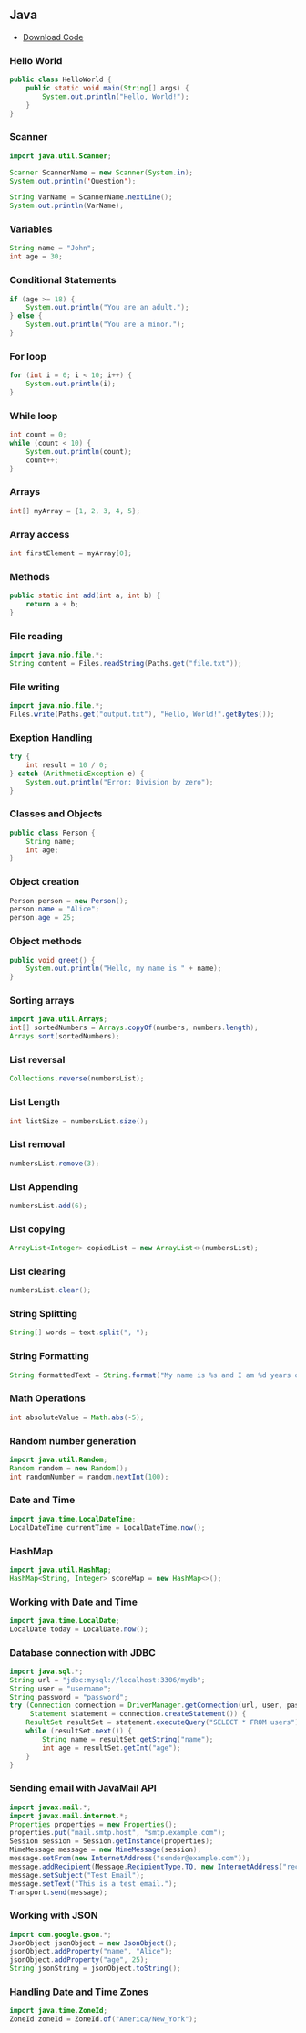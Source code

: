 ## Java

* [Download Code](/Java.code-snippets)

### Hello World
```java
public class HelloWorld {
    public static void main(String[] args) {
        System.out.println("Hello, World!");
    }
}
```

### Scanner
```java
import java.util.Scanner;

Scanner ScannerName = new Scanner(System.in);
System.out.println('Question');

String VarName = ScannerName.nextLine();
System.out.println(VarName);
```

### Variables
```java
String name = "John";
int age = 30;
```

### Conditional Statements
```java
if (age >= 18) {
    System.out.println("You are an adult.");
} else {
    System.out.println("You are a minor.");
}
```

### For loop
```java
for (int i = 0; i < 10; i++) {
    System.out.println(i);
}
```

### While loop
```java
int count = 0;
while (count < 10) {
    System.out.println(count);
    count++;
}
```

### Arrays
```java
int[] myArray = {1, 2, 3, 4, 5};
```

### Array access
```java
int firstElement = myArray[0];
```

### Methods
```java
public static int add(int a, int b) {
    return a + b;
}
```

### File reading
```java
import java.nio.file.*;
String content = Files.readString(Paths.get("file.txt"));
```

### File writing
```java
import java.nio.file.*;
Files.write(Paths.get("output.txt"), "Hello, World!".getBytes());
```

### Exeption Handling
```java
try {
    int result = 10 / 0;
} catch (ArithmeticException e) {
    System.out.println("Error: Division by zero");
}
```

### Classes and Objects
```java
public class Person {
    String name;
    int age;
}
```

### Object creation
```java
Person person = new Person();
person.name = "Alice";
person.age = 25;
```

### Object methods
```java
public void greet() {
    System.out.println("Hello, my name is " + name);
}
```

### Sorting arrays
```java
import java.util.Arrays;
int[] sortedNumbers = Arrays.copyOf(numbers, numbers.length);
Arrays.sort(sortedNumbers);
```

### List reversal
```java
Collections.reverse(numbersList);
```

### List Length
```java
int listSize = numbersList.size();
```

### List removal
```java
numbersList.remove(3);
```

### List Appending
```java
numbersList.add(6);
```

### List copying
```java
ArrayList<Integer> copiedList = new ArrayList<>(numbersList);
```

### List clearing
```java
numbersList.clear();
```

### String Splitting
```java
String[] words = text.split(", ");
```

### String Formatting
```java
String formattedText = String.format("My name is %s and I am %d years old.", name, age);
```

### Math Operations
```java
int absoluteValue = Math.abs(-5);
```

### Random number generation
```java
import java.util.Random;
Random random = new Random();
int randomNumber = random.nextInt(100);
```

### Date and Time
```java
import java.time.LocalDateTime;
LocalDateTime currentTime = LocalDateTime.now();
```

### HashMap
```java
import java.util.HashMap;
HashMap<String, Integer> scoreMap = new HashMap<>();
```

### Working with Date and Time
```java
import java.time.LocalDate;
LocalDate today = LocalDate.now();
```

### Database connection with JDBC
```java
import java.sql.*;
String url = "jdbc:mysql://localhost:3306/mydb";
String user = "username";
String password = "password";
try (Connection connection = DriverManager.getConnection(url, user, password);
     Statement statement = connection.createStatement()) {
    ResultSet resultSet = statement.executeQuery("SELECT * FROM users");
    while (resultSet.next()) {
        String name = resultSet.getString("name");
        int age = resultSet.getInt("age");
    }
}
```

### Sending email with JavaMail API
```java
import javax.mail.*;
import javax.mail.internet.*;
Properties properties = new Properties();
properties.put("mail.smtp.host", "smtp.example.com");
Session session = Session.getInstance(properties);
MimeMessage message = new MimeMessage(session);
message.setFrom(new InternetAddress("sender@example.com"));
message.addRecipient(Message.RecipientType.TO, new InternetAddress("recipient@example.com"));
message.setSubject("Test Email");
message.setText("This is a test email.");
Transport.send(message);
```

### Working with JSON 
```java
import com.google.gson.*;
JsonObject jsonObject = new JsonObject();
jsonObject.addProperty("name", "Alice");
jsonObject.addProperty("age", 25);
String jsonString = jsonObject.toString();
```

### Handling Date and Time Zones
```java
import java.time.ZoneId;
ZoneId zoneId = ZoneId.of("America/New_York");
```
